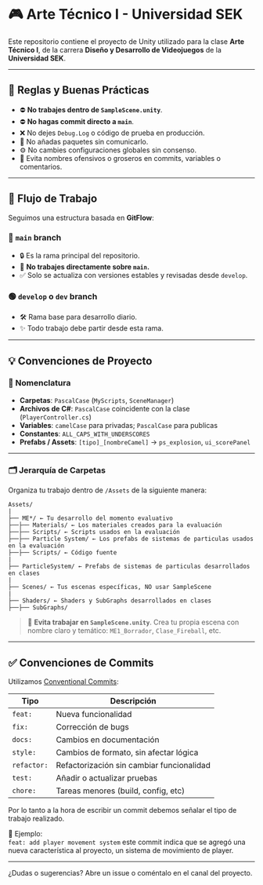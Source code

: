 # 🎮 Arte Técnico I - Universidad SEK

Este repositorio contiene el proyecto de Unity utilizado para la clase **Arte Técnico I**, de la carrera **Diseño y Desarrollo de Videojuegos** de la **Universidad SEK**.

---

## 🚫 Reglas y Buenas Prácticas

- ⛔ **No trabajes dentro de `SampleScene.unity`**.
- ⛔ **No hagas commit directo a `main`**.
- ❌ No dejes `Debug.Log` o código de prueba en producción.
- 🔌 No añadas paquetes sin comunicarlo.
- ⚙️ No cambies configuraciones globales sin consenso.
- 🧼 Evita nombres ofensivos o groseros en commits, variables o comentarios.

---

## 🚀 Flujo de Trabajo

Seguimos una estructura basada en **GitFlow**:

### 🔵 `main` branch

- 🔒 Es la rama principal del repositorio.
- 🚫 **No trabajes directamente sobre `main`.**
- ✅ Solo se actualiza con versiones estables y revisadas desde `develop`.

### 🟢 `develop` o `dev` branch

- 🛠️ Rama base para desarrollo diario.
- ✨ Todo trabajo debe partir desde esta rama.

---

## 💡 Convenciones de Proyecto

### 🧠 Nomenclatura

- **Carpetas**: `PascalCase` (`MyScripts`, `SceneManager`)
- **Archivos de C#**: `PascalCase` coincidente con la clase (`PlayerController.cs`)
- **Variables**: `camelCase` para privadas; `PascalCase` para publicas
- **Constantes**: `ALL_CAPS_WITH_UNDERSCORES`
- **Prefabs / Assets**: `[tipo]_[nombreCamel]` → `ps_explosion`, `ui_scorePanel`

---

### 🗂️ Jerarquía de Carpetas

Organiza tu trabajo dentro de `/Assets` de la siguiente manera:

    Assets/
    |
    ├── ME*/ ← Tu desarrollo del momento evaluativo
    ├──├── Materials/ ← Los materiales creados para la evaluación
    ├──├── Scripts/ ← Scripts usados en la evaluación
    ├──├── Particle System/ ← Los prefabs de sistemas de particulas usados en la evaluación
    ├──├── Scripts/ ← Código fuente
    |
    ├── ParticleSystem/ ← Prefabs de sistemas de particulas desarrollados en clases
    |
    ├── Scenes/ ← Tus escenas específicas, NO usar SampleScene
    |
    ├── Shaders/ ← Shaders y SubGraphs desarrollados en clases
    ├──├── SubGraphs/

> 📛 **Evita trabajar en `SampleScene.unity`**. Crea tu propia escena con nombre claro y temático: `ME1_Borrador`, `Clase_Fireball`, etc.

---

## ✅ Convenciones de Commits

Utilizamos [Conventional Commits](https://www.conventionalcommits.org):

| Tipo        | Descripción                               |
| ----------- | ----------------------------------------- |
| `feat:`     | Nueva funcionalidad                       |
| `fix:`      | Corrección de bugs                        |
| `docs:`     | Cambios en documentación                  |
| `style:`    | Cambios de formato, sin afectar lógica    |
| `refactor:` | Refactorización sin cambiar funcionalidad |
| `test:`     | Añadir o actualizar pruebas               |
| `chore:`    | Tareas menores (build, config, etc)       |

Por lo tanto a la hora de escribir un commit debemos señalar el tipo de trabajo realizado.

📝 Ejemplo:  
`feat: add player movement system` este commit indica que se agregó una nueva característica al proyecto, un sistema de movimiento de player.

---

¿Dudas o sugerencias? Abre un issue o coméntalo en el canal del proyecto.
